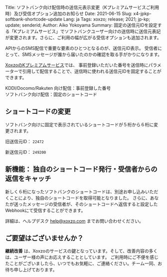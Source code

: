 Title: ソフトバンク向け配信時の送信元表示変更（Kプレミアムサービスご利用時）及び受信オプション追加のお知らせ
Date: 2021-06-15
Slug: x4-jpkp-softbank-shortcode-update
Lang: ja
Tags: xoxzo; release; 2021; jp-kp; update; senderid;
Author: Aiko Yokoyama
Summary: 固定の送信元IDを設定する「Kプレミアムサービス」でソフトバンクユーザー向けの送信時に送信元表記が変更されます。さらに、ご利用の幅が広がる受信オプションも追加されます。

APIからのSMS配信で重要な要素のひとつとなるのが、送信元ID表示。
受信者にとって、SMSメッセージが誰から届いたのかの確認を取る手がかりになります。

[XoxzoのKプレミアムサービス](https://help.xoxzo.com/ja/xoxzo-cloud-telephony/articles/the-k-premium-service/)では、
事前登録いただいた番号を送信時にパラメーターで引用して配信することで、送信時に使われる送信元IDを固定することができます。

KDDI/Docomo/Rakuten 向け配信：事前登録した番号<br>
ソフトバンク向け配信：固定のショートコード


## ショートコードの変更

ソフトバンク向けに固定で表示されているショートコードが５桁から６桁に変更されます。

旧送信元ID： `22472`

新送信元ID： `249200`

## 新機能： 独自のショートコード発行・受信者からの返信をキャッチ

新しく６桁になったソフトバンクのショートコードは、別途お申し込みいただくことにより、独自のショートコードを取得可能となりました。
さらに、あなたが送ったメッセージの受信者が、そのショートコードへ返信すると設定したWebhookにて受信することができます。

詳細は、ヘルプデスク help@xoxzo.com までお問い合わせください。

## ご要望はございませんか？

**継続改善** は、Xoxzoのサービスの鍵となっています。そして、改善内容の多くは、ユーザー様の声にお応えすることとしています。
ご利用時にご不便を感じたことがございましたら、いつでもお気軽に、ご連絡ください。チーム一同、お待ち申し上げております。
